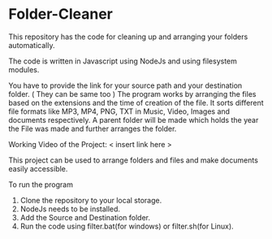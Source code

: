 # Folder-Cleaner
This repository has the code for cleaning up and arranging your folders automatically.

The code is written in Javascript using NodeJs and using filesystem modules.

You have to provide the link for your source path and your destination folder. ( They can be same too ) The program works by arranging the files based on the extensions and the time of creation of the file. It sorts different file formats like MP3, MP4, PNG, TXT in Music, Video, Images and documents respectively. A parent folder will be made which holds the year the File was made and further arranges the folder.

Working Video of the Project:
     < insert link here >

This project can be used to arrange folders and files and make documents easily accessible.

To run the program

 1. Clone the repository to your local storage.
 2. NodeJs needs to be installed.
 3. Add the Source and Destination folder.
 4. Run the code using filter.bat(for windows) or filter.sh(for Linux).
